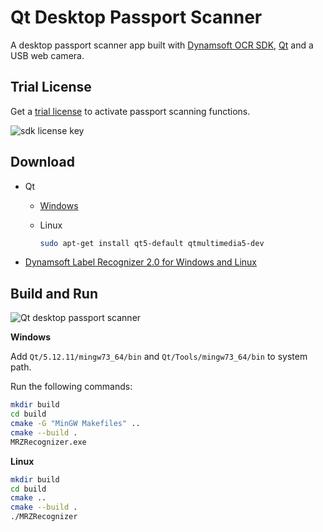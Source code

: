 # Qt Desktop Passport Scanner
A desktop passport scanner app built with [Dynamsoft OCR SDK](https://www.dynamsoft.com/label-recognition/overview/), [Qt](https://www.qt.io/) and a USB web camera.

## Trial License
Get a [trial license](https://www.dynamsoft.com/customer/license/trialLicense?product=dlr) to activate passport scanning functions.

![sdk license key](https://www.dynamsoft.com/blog/wp-content/uploads/2021/09/passport-scanner-license-key.png)
 
## Download
- Qt
  - [Windows](https://www.qt.io/download)
  - Linux
    
    ```bash
    sudo apt-get install qt5-default qtmultimedia5-dev
    ```
    
- [Dynamsoft Label Recognizer 2.0 for Windows and Linux](https://www.dynamsoft.com/barcode-reader/downloads/)

## Build and Run

![Qt desktop passport scanner](https://www.dynamsoft.com/blog/wp-content/uploads/2021/09/passport-scanner-qt-mrz.png)

**Windows**

Add `Qt/5.12.11/mingw73_64/bin` and `Qt/Tools/mingw73_64/bin` to system path.

Run the following commands:

```bash
mkdir build
cd build
cmake -G "MinGW Makefiles" ..
cmake --build .
MRZRecognizer.exe
```

**Linux**

```bash
mkdir build
cd build
cmake ..
cmake --build .
./MRZRecognizer
```
 

